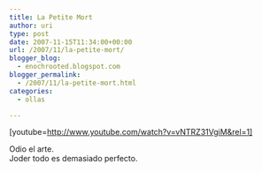 ```yaml
---
title: La Petite Mort
author: uri
type: post
date: 2007-11-15T11:34:00+00:00
url: /2007/11/la-petite-mort/
blogger_blog:
  - enochrooted.blogspot.com
blogger_permalink:
  - /2007/11/la-petite-mort.html
categories:
  - ollas

---
```

[youtube=http://www.youtube.com/watch?v=vNTRZ31VgiM&rel=1]

Odio el arte.  
Joder todo es demasiado perfecto.
